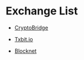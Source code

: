# Exchange List

* [CryptoBridge](https://wallet.crypto-bridge.org/market/BRIDGE.BWK_BRIDGE.BTC)

* [Txbit.io](https://www.txbit.io/)

* [Blocknet](https://www.blocknet.co/)

